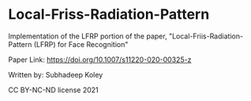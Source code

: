 # Local-Friss-Radiation-Pattern

Implementation of the LFRP portion of the paper, "Local-Friis-Radiation-Pattern (LFRP) for Face Recognition"

Paper Link: https://doi.org/10.1007/s11220-020-00325-z

Written by: Subhadeep Koley

CC BY-NC-ND license 2021
